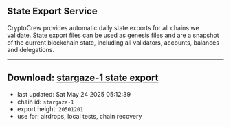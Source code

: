 ## State Export Service
CryptoCrew provides automatic daily state exports for all chains we validate. State export files can be used as genesis files and are a snapshot of the current blockchain state, including all validators, accounts, balances and delegations.

---
**Download: [stargaze-1 state export](https://dl-eu2.ccvalidators.com/SERVICE/stargaze/stargaze-1_export_20501201.json)**
---

- last updated: Sat May 24 2025 05:12:39
- chain id: `stargaze-1`
- export height: `20501201`
- use for: airdrops, local tests, chain recovery
